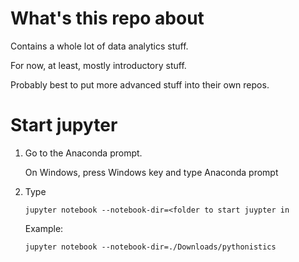 # What's this repo about
Contains a whole lot of data analytics stuff.

For now, at least, mostly introductory stuff.

Probably best to put more advanced stuff into their own repos.
# Start jupyter
1. Go to the Anaconda prompt.

    On Windows, press Windows key and type Anaconda prompt
    
1. Type

    ```
    jupyter notebook --notebook-dir=<folder to start juypter in
    ```
    Example:
    ```
    jupyter notebook --notebook-dir=./Downloads/pythonistics
    ```
